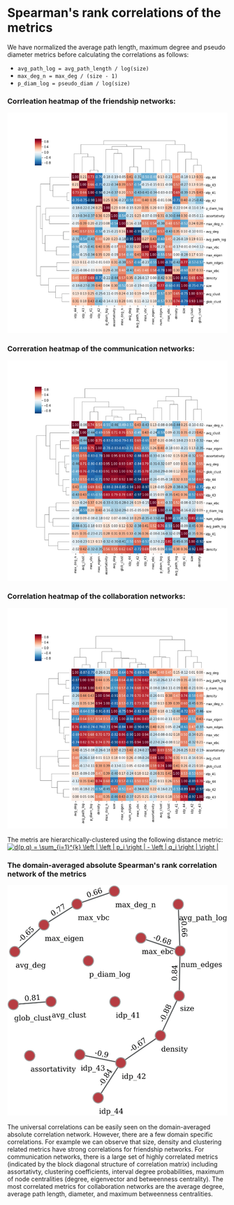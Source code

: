 # Spearman's rank correlations of the metrics

We have normalized the average path length, maximum degree and pseudo diameter metrics before calculating the correlations as follows: 
* ```avg_path_log = avg_path_length / log(size)```
* ```max_deg_n = max_deg / (size - 1)```
* ```p_diam_log = pseudo_diam / log(size)```

### Corrleation heatmap of the friendship networks:
![heatmap_friendship](./heatmap_friend.png "Correlation heatmap of metrics on friendship networks")

### Correration heatmap of the communication networks:
![heatmap_comm](./heatmap_comm.png "Correlation heatmap of metrics on communication networks")

### Correlation heatmap of the collaboration networks:
![heatmap_collab](./collab_heatmap.png "Correlation heatmap of metrics on collaboration networks")

The metris are hierarchically-clustered using the following distance metric: <br>
<a href="https://www.codecogs.com/eqnedit.php?latex=d(p,q)&space;=&space;\sum_{i=1}^{k}&space;\left&space;|&space;\left&space;|&space;p_i&space;\right&space;|&space;-&space;\left&space;|&space;q_i&space;\right&space;|&space;\right&space;|" target="_blank"><img src="https://latex.codecogs.com/gif.latex?d(p,q)&space;=&space;\sum_{i=1}^{k}&space;\left&space;|&space;\left&space;|&space;p_i&space;\right&space;|&space;-&space;\left&space;|&space;q_i&space;\right&space;|&space;\right&space;|" title="d(p,q) = \sum_{i=1}^{k} \left | \left | p_i \right | - \left | q_i \right | \right |" /></a>

### The domain-averaged absolute Spearman's rank correlation network of the metrics
![network](./graph_1-1.png "The correlation network of the metrics")

The universal correlations can be easily seen on the domain-averaged absolute correlation network. However, there are a few domain specific correlations. For example we can observe that size, density and clustering related metrics have strong correlations for friendship networks. For communication networks, there is a large set of highly correlated metrics (indicated by the block diagonal structure of correlation matrix) including assortativty, clustering coefficients, interval degree probabilities, maximum of node centralities (degree, eigenvector and betweenness centrality). The most correlated metrics for collaboration networks are the average degree, average path length, diameter, and maximum betweenness centralities.

